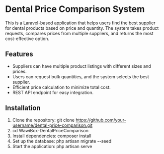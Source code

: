 # Dental Price Comparison System

This is a Laravel-based application that helps users find the best supplier for dental products based on price and quantity. The system takes product requests, compares prices from multiple suppliers, and returns the most cost-effective option.

## Features
- Suppliers can have multiple product listings with different sizes and prices.
- Users can request bulk quantities, and the system selects the best supplier.
- Efficient price calculation to minimize total cost.
- REST API endpoint for easy integration.

## Installation
1. Clone the repository: git clone https://github.com/your-username/dental-price-comparison.git
2. cd WawiBox-DentalPriceComparison
3. Install dependencies: composer install
4. Set up the database: php artisan migrate --seed
5. Start the application: php artisan serve
